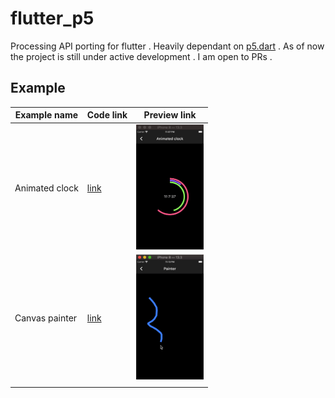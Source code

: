 # flutter_p5

Processing API porting for flutter . Heavily dependant on [p5.dart](https://pub.dev/packages/p5) . As of now the project is still under active development . I am open to PRs .

## Example

| Example name   | Code link                                                                          | Preview link                                   |
|----------------|------------------------------------------------------------------------------------|------------------------------------------------|
| Animated clock | [link](https://github.com/pacifio/flutter_p5/blob/master/example/lib/clock.dart)   | <img src="./media/clock.gif" height="200" />   |
| Canvas painter | [link](https://github.com/pacifio/flutter_p5/blob/master/example/lib/painter.dart) | <img src="./media/painter.gif" height="200" /> |
|                |                                                                                    |                                                |